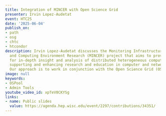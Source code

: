 ```yaml
---
title: Integration of MINCER with Open Science Grid
presenter: Irvin Lopez-Audetat
event: HTC25
date: '2025-06-04'
publish_on:
- path
- osg
- chtc
- htcondor
description: Irvin Lopez-Audetat discusses the Monitoring Infrastructure for Network
  and Computing Environment Research (MINCER) project that aims to provide a foundation
  for in-depth insight and analysis of distributed heterogeneous computing environments,
  supporting and enhancing research and education in computer and network systems.
  Our approach is to work in conjunction with the Open Science Grid (OSG).
image: null
keywords:
- OSPool
- Admin Tools
youtube_video_id: xpTeV8CKYSg
links:
- name: Public slides
  value: https://agenda.hep.wisc.edu/event/2297/contributions/34351/
---
```

